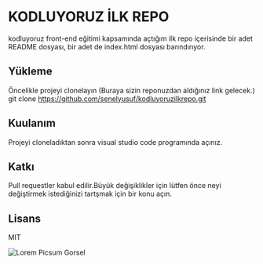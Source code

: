 # KODLUYORUZ İLK REPO

kodluyoruz front-end eğitimi kapsamında açtığım ilk repo
içerisinde bir adet README dosyası, bir adet de index.html dosyası barındırıyor.

## Yükleme

Öncelikle projeyi clonelayın (Buraya sizin reponuzdan aldığınız link gelecek.)
git clone <https://github.com/senelyusuf/kodluyoruzilkrepo.git>

## Kuulanım

Projeyi cloneladıktan sonra visual studio code programında açınız.

## Katkı

Pull requestler kabul edilir.Büyük değişiklikler için lütfen önce neyi değiştirmek istediğinizi tartşmak için bir konu açın.

## Lisans

MIT

![Lorem Picsum Gorsel](https://picsum.photos/200)
